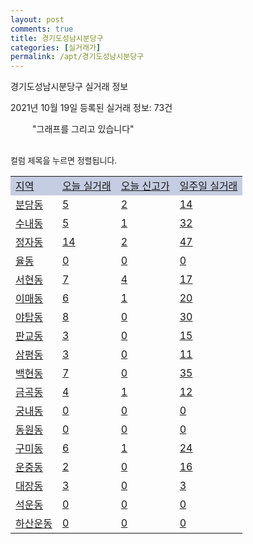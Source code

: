 ```yaml
---
layout: post
comments: true
title: 경기도성남시분당구
categories: [실거래가]
permalink: /apt/경기도성남시분당구
---
```


경기도성남시분당구 실거래 정보

2021년 10월 19일 등록된 실거래 정보: 73건

<!--<script async src="https://pagead2.googlesyndication.com/pagead/js/adsbygoogle.js?client=ca-pub-3485438051770037"
 crossorigin="anonymous"></script>-->

<script type="text/javascript">
  google.charts.load('current', {'packages':['corechart']});
  google.charts.setOnLoadCallback(drawChart);

  function drawChart() {
    var data = google.visualization.arrayToDataTable([['거래일', '매매', '전월세', '전매'], ['21-01', 365, 944, 1], ['21-02', 261, 896, 1], ['21-03', 201, 944, 4], ['21-04', 199, 729, 5], ['21-05', 322, 869, 1], ['21-06', 265, 1092, 2], ['21-07', 298, 1151, 0], ['21-08', 282, 952, 0], ['21-09', 154, 694, 0], ['21-10', 12, 294, 0]]);

    var options = {
      title: '최근 1년간 유형별 거래량 추이',
      legend: { position: 'bottom' }
    };

    setTimeout(function() {
        var chart = new google.visualization.LineChart(document.getElementById('columnchart_material'));
        chart.draw(data, (options));
        document.getElementById('loading').style.display = 'none';
        var dayLabel = (new Date()).getDay();
        if (dayLabel < 2) {
            sorttable.innerSortFunction.apply(document.getElementById('week'), []);
            sorttable.innerSortFunction.apply(document.getElementById('week'), []);        
        }
        else {
            sorttable.innerSortFunction.apply(document.getElementById('today'), []);
            sorttable.innerSortFunction.apply(document.getElementById('today'), []);
        }
    }, 200);

  }
</script>

<div id="loading" style="z-index:20; display: block; margin-left: 35px">"그래프를 그리고 있습니다"</div>
<div id="columnchart_material" style="width: 95%; margin-left: -35px; display: block"></div>
<!--<div style="width: 95%; margin-left: -35px; display: block">
      <script async src="https://pagead2.googlesyndication.com/pagead/js/adsbygoogle.js?client=ca-pub-3485438051770037"
          crossorigin="anonymous"></script>
      <ins class="adsbygoogle"
          style="display:block"
          data-ad-format="fluid"
          data-ad-layout-key="-fb+5w+4e-db+86"
          data-ad-client="ca-pub-3485438051770037"
          data-ad-slot="1827090281"></ins>
      <script>
          (adsbygoogle = window.adsbygoogle || []).push({});
      </script>
</div>-->
<br>

<font size='small' style='font-size: small;'>컬럼 제목을 누르면 정렬됩니다.</font>
<table class="sortable">
  <tr style='background-color: rgba(114, 132, 186,0.4);'>
    <td id="region"><a href="#">지역</a></td>
    <td id="today"><a href="#">오늘 실거래</a></td>
    <td id="today_new"><a href="#">오늘 신고가</a></td>
    <td id="week"><a href="#">일주일 실거래</a></td>
  </tr>

  
  <tr class="item">
    <td><a href="경기도성남시분당구분당동">분당동</a></td>
    <td><a href="경기도성남시분당구분당동">5</a></td>
    <td><a href="경기도성남시분당구분당동">2</a></td>
    <td><a href="경기도성남시분당구분당동">14</a></td>
  </tr>
    

  <tr class="item">
    <td><a href="경기도성남시분당구수내동">수내동</a></td>
    <td><a href="경기도성남시분당구수내동">5</a></td>
    <td><a href="경기도성남시분당구수내동">1</a></td>
    <td><a href="경기도성남시분당구수내동">32</a></td>
  </tr>
    

  <tr class="item">
    <td><a href="경기도성남시분당구정자동">정자동</a></td>
    <td><a href="경기도성남시분당구정자동">14</a></td>
    <td><a href="경기도성남시분당구정자동">2</a></td>
    <td><a href="경기도성남시분당구정자동">47</a></td>
  </tr>
    

  <tr class="item">
    <td><a href="경기도성남시분당구율동">율동</a></td>
    <td><a href="경기도성남시분당구율동">0</a></td>
    <td><a href="경기도성남시분당구율동">0</a></td>
    <td><a href="경기도성남시분당구율동">0</a></td>
  </tr>
    

  <tr class="item">
    <td><a href="경기도성남시분당구서현동">서현동</a></td>
    <td><a href="경기도성남시분당구서현동">7</a></td>
    <td><a href="경기도성남시분당구서현동">4</a></td>
    <td><a href="경기도성남시분당구서현동">17</a></td>
  </tr>
    

  <tr class="item">
    <td><a href="경기도성남시분당구이매동">이매동</a></td>
    <td><a href="경기도성남시분당구이매동">6</a></td>
    <td><a href="경기도성남시분당구이매동">1</a></td>
    <td><a href="경기도성남시분당구이매동">20</a></td>
  </tr>
    

  <tr class="item">
    <td><a href="경기도성남시분당구야탑동">야탑동</a></td>
    <td><a href="경기도성남시분당구야탑동">8</a></td>
    <td><a href="경기도성남시분당구야탑동">0</a></td>
    <td><a href="경기도성남시분당구야탑동">30</a></td>
  </tr>
    

  <tr class="item">
    <td><a href="경기도성남시분당구판교동">판교동</a></td>
    <td><a href="경기도성남시분당구판교동">3</a></td>
    <td><a href="경기도성남시분당구판교동">0</a></td>
    <td><a href="경기도성남시분당구판교동">15</a></td>
  </tr>
    

  <tr class="item">
    <td><a href="경기도성남시분당구삼평동">삼평동</a></td>
    <td><a href="경기도성남시분당구삼평동">3</a></td>
    <td><a href="경기도성남시분당구삼평동">0</a></td>
    <td><a href="경기도성남시분당구삼평동">11</a></td>
  </tr>
    

  <tr class="item">
    <td><a href="경기도성남시분당구백현동">백현동</a></td>
    <td><a href="경기도성남시분당구백현동">7</a></td>
    <td><a href="경기도성남시분당구백현동">0</a></td>
    <td><a href="경기도성남시분당구백현동">35</a></td>
  </tr>
    

  <tr class="item">
    <td><a href="경기도성남시분당구금곡동">금곡동</a></td>
    <td><a href="경기도성남시분당구금곡동">4</a></td>
    <td><a href="경기도성남시분당구금곡동">1</a></td>
    <td><a href="경기도성남시분당구금곡동">12</a></td>
  </tr>
    

  <tr class="item">
    <td><a href="경기도성남시분당구궁내동">궁내동</a></td>
    <td><a href="경기도성남시분당구궁내동">0</a></td>
    <td><a href="경기도성남시분당구궁내동">0</a></td>
    <td><a href="경기도성남시분당구궁내동">0</a></td>
  </tr>
    

  <tr class="item">
    <td><a href="경기도성남시분당구동원동">동원동</a></td>
    <td><a href="경기도성남시분당구동원동">0</a></td>
    <td><a href="경기도성남시분당구동원동">0</a></td>
    <td><a href="경기도성남시분당구동원동">0</a></td>
  </tr>
    

  <tr class="item">
    <td><a href="경기도성남시분당구구미동">구미동</a></td>
    <td><a href="경기도성남시분당구구미동">6</a></td>
    <td><a href="경기도성남시분당구구미동">1</a></td>
    <td><a href="경기도성남시분당구구미동">24</a></td>
  </tr>
    

  <tr class="item">
    <td><a href="경기도성남시분당구운중동">운중동</a></td>
    <td><a href="경기도성남시분당구운중동">2</a></td>
    <td><a href="경기도성남시분당구운중동">0</a></td>
    <td><a href="경기도성남시분당구운중동">16</a></td>
  </tr>
    

  <tr class="item">
    <td><a href="경기도성남시분당구대장동">대장동</a></td>
    <td><a href="경기도성남시분당구대장동">3</a></td>
    <td><a href="경기도성남시분당구대장동">0</a></td>
    <td><a href="경기도성남시분당구대장동">3</a></td>
  </tr>
    

  <tr class="item">
    <td><a href="경기도성남시분당구석운동">석운동</a></td>
    <td><a href="경기도성남시분당구석운동">0</a></td>
    <td><a href="경기도성남시분당구석운동">0</a></td>
    <td><a href="경기도성남시분당구석운동">0</a></td>
  </tr>
    

  <tr class="item">
    <td><a href="경기도성남시분당구하산운동">하산운동</a></td>
    <td><a href="경기도성남시분당구하산운동">0</a></td>
    <td><a href="경기도성남시분당구하산운동">0</a></td>
    <td><a href="경기도성남시분당구하산운동">0</a></td>
  </tr>
    


</table>


    